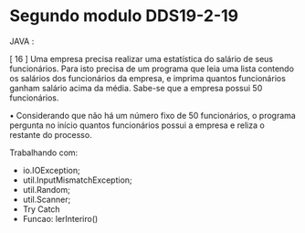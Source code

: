 # Segundo modulo DDS19-2-19
JAVA :

[ 16 ]
	Uma empresa precisa realizar uma estatística do salário de seus funcionários. Para isto precisa de um
programa que leia uma lista contendo os salários dos funcionários da empresa, e imprima quantos
funcionários ganham salário acima da média. Sabe-se que a empresa possui 50 funcionários.

• Considerando que não há um número fixo de 50 funcionários, o programa pergunta no início quantos
funcionários possui a empresa e reliza o restante do processo.


Trabalhando com:
- io.IOException;
- util.InputMismatchException;
- util.Random;
- util.Scanner;
- Try Catch
- Funcao: lerInteriro()
